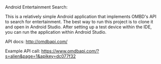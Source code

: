 Android Entertainment Search:

This is a relatively simple Android application that implements OMBD's API to search for entertainment. The best way to run this project is to clone it and open in Android Studio. After setting up a test device within the IDE, you can run the application within Android Studio. 



API  docs:
http://omdbapi.com/

Example API call:
https://www.omdbapi.com/?s=alien&page=1&apikey=dc077f32
